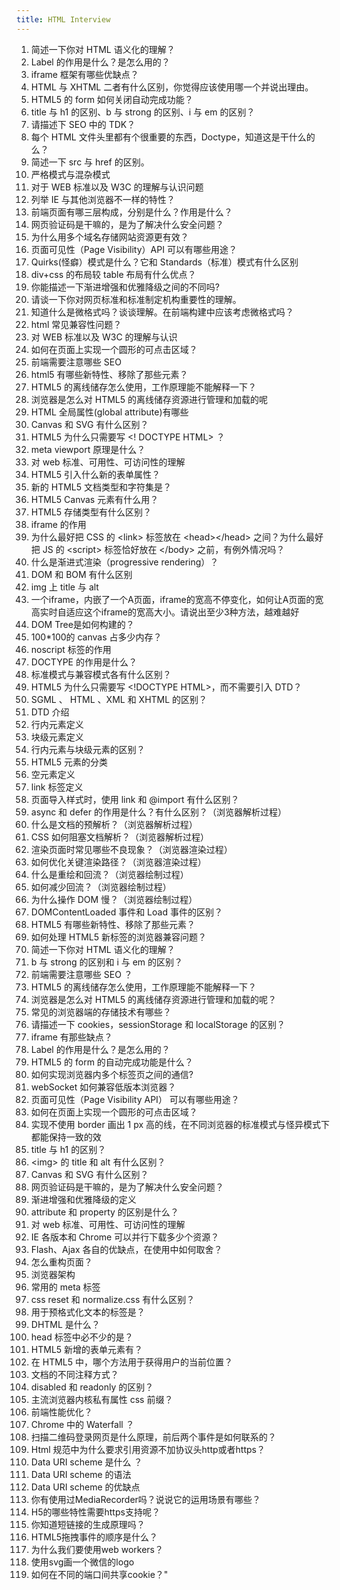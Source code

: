```yaml
---
title: HTML Interview
---
```


1. 简述一下你对 HTML 语义化的理解？
2. Label 的作用是什么？是怎么用的？
1. iframe 框架有哪些优缺点？
1. HTML 与 XHTML 二者有什么区别，你觉得应该使用哪一个并说出理由。
1. HTML5 的 form 如何关闭自动完成功能？
1. title 与 h1 的区别、b 与 strong 的区别、i 与 em 的区别？
1. 请描述下 SEO 中的 TDK？
1. 每个 HTML 文件头里都有个很重要的东西，Doctype，知道这是干什么的么？
1. 简述一下 src 与 href 的区别。
1. 严格模式与混杂模式
1. 对于 WEB 标准以及 W3C 的理解与认识问题
1. 列举 IE 与其他浏览器不一样的特性？
1. 前端页面有哪三层构成，分别是什么？作用是什么？
1. 网页验证码是干嘛的，是为了解决什么安全问题？
1. 为什么用多个域名存储网站资源更有效？
1. 页面可见性（Page Visibility）API 可以有哪些用途？
1. Quirks(怪癖）模式是什么？它和 Standards（标准）模式有什么区别
1. div+css 的布局较 table 布局有什么优点？
1. 你能描述一下渐进增强和优雅降级之间的不同吗?
1. 请谈一下你对网页标准和标准制定机构重要性的理解。
1. 知道什么是微格式吗？谈谈理解。在前端构建中应该考虑微格式吗？
1. html 常见兼容性问题？
1. 对 WEB 标准以及 W3C 的理解与认识
1. 如何在页面上实现一个圆形的可点击区域？
1. 前端需要注意哪些 SEO
1. html5 有哪些新特性、移除了那些元素？
1. HTML5 的离线储存怎么使用，工作原理能不能解释一下？
1. 浏览器是怎么对 HTML5 的离线储存资源进行管理和加载的呢
1. HTML 全局属性(global attribute)有哪些
1. Canvas 和 SVG 有什么区别？
1. HTML5 为什么只需要写 &lt;! DOCTYPE HTML&gt; ？
1. meta viewport 原理是什么？
1. 对 web 标准、可用性、可访问性的理解
1. HTML5 引入什么新的表单属性？
1. 新的 HTML5 文档类型和字符集是？
1. HTML5 Canvas 元素有什么用？
1. HTML5 存储类型有什么区别？
1. iframe 的作用
1. 为什么最好把 CSS 的 &lt;link&gt; 标签放在 &lt;head&gt;&lt;/head&gt; 之间？为什么最好把 JS 的 &lt;script&gt; 标签恰好放在 &lt;/body&gt; 之前，有例外情况吗？
1. 什么是渐进式渲染（progressive rendering）？
1. DOM 和 BOM 有什么区别
1. img 上 title 与 alt
1. 一个iframe，内嵌了一个A页面，iframe的宽高不停变化，如何让A页面的宽高实时自适应这个iframe的宽高大小。请说出至少3种方法，越难越好
1. DOM Tree是如何构建的？
1. 100*100的 canvas 占多少内存？
1. noscript 标签的作用
1. DOCTYPE 的作用是什么？
1. 标准模式与兼容模式各有什么区别？
1. HTML5 为什么只需要写 &lt;!DOCTYPE HTML&gt;，而不需要引入 DTD？
1. SGML 、 HTML 、XML 和 XHTML 的区别？
1. DTD 介绍
1. 行内元素定义
1. 块级元素定义
1. 行内元素与块级元素的区别？
1. HTML5 元素的分类
1. 空元素定义
1. link 标签定义
1. 页面导入样式时，使用 link 和 @import 有什么区别？
1. async 和 defer 的作用是什么？有什么区别？（浏览器解析过程）
1. 什么是文档的预解析？（浏览器解析过程）
1. CSS 如何阻塞文档解析？（浏览器解析过程）
1. 渲染页面时常见哪些不良现象？（浏览器渲染过程）
1. 如何优化关键渲染路径？（浏览器渲染过程）
1. 什么是重绘和回流？（浏览器绘制过程）
1. 如何减少回流？（浏览器绘制过程）
1. 为什么操作 DOM 慢？（浏览器绘制过程）
1. DOMContentLoaded 事件和 Load 事件的区别？
1. HTML5 有哪些新特性、移除了那些元素？
1. 如何处理 HTML5 新标签的浏览器兼容问题？
1. 简述一下你对 HTML 语义化的理解？
1. b 与 strong 的区别和 i 与 em 的区别？
1. 前端需要注意哪些 SEO ？
1. HTML5 的离线储存怎么使用，工作原理能不能解释一下？
1. 浏览器是怎么对 HTML5 的离线储存资源进行管理和加载的呢？
1. 常见的浏览器端的存储技术有哪些？
1. 请描述一下 cookies，sessionStorage 和 localStorage 的区别？
1. iframe 有那些缺点？
1. Label 的作用是什么？是怎么用的？
1. HTML5 的 form 的自动完成功能是什么？
1. 如何实现浏览器内多个标签页之间的通信?
1. webSocket 如何兼容低版本浏览器？
1. 页面可见性（Page Visibility API） 可以有哪些用途？
1. 如何在页面上实现一个圆形的可点击区域？
1. 实现不使用 border 画出 1 px 高的线，在不同浏览器的标准模式与怪异模式下都能保持一致的效
1. title 与 h1 的区别？
1. &lt;img&gt; 的 title 和 alt 有什么区别？
1. Canvas 和 SVG 有什么区别？
1. 网页验证码是干嘛的，是为了解决什么安全问题？
1. 渐进增强和优雅降级的定义
1. attribute 和 property 的区别是什么？
1. 对 web 标准、可用性、可访问性的理解
1. IE 各版本和 Chrome 可以并行下载多少个资源？
1. Flash、Ajax 各自的优缺点，在使用中如何取舍？
1. 怎么重构页面？
1. 浏览器架构
1. 常用的 meta 标签
1. css reset 和 normalize.css 有什么区别？
1. 用于预格式化文本的标签是？
1. DHTML 是什么？
1. head 标签中必不少的是？
1. HTML5 新增的表单元素有？
1. 在 HTML5 中，哪个方法用于获得用户的当前位置？
1. 文档的不同注释方式？
1. disabled 和 readonly 的区别？
1. 主流浏览器内核私有属性 css 前缀？
1. 前端性能优化？
1. Chrome 中的 Waterfall ？
1. 扫描二维码登录网页是什么原理，前后两个事件是如何联系的？
1. Html 规范中为什么要求引用资源不加协议头http或者https？
1. Data URI scheme 是什么 ？
1. Data URI scheme 的语法
1. Data URI scheme 的优缺点
1. 你有使用过MediaRecorder吗？说说它的运用场景有哪些？
1. H5的哪些特性需要https支持呢？
1. 你知道短链接的生成原理吗？
1. HTML5拖拽事件的顺序是什么？
1. 为什么我们要使用web workers？
1. 使用svg画一个微信的logo
1. 如何在不同的端口间共享cookie？"
